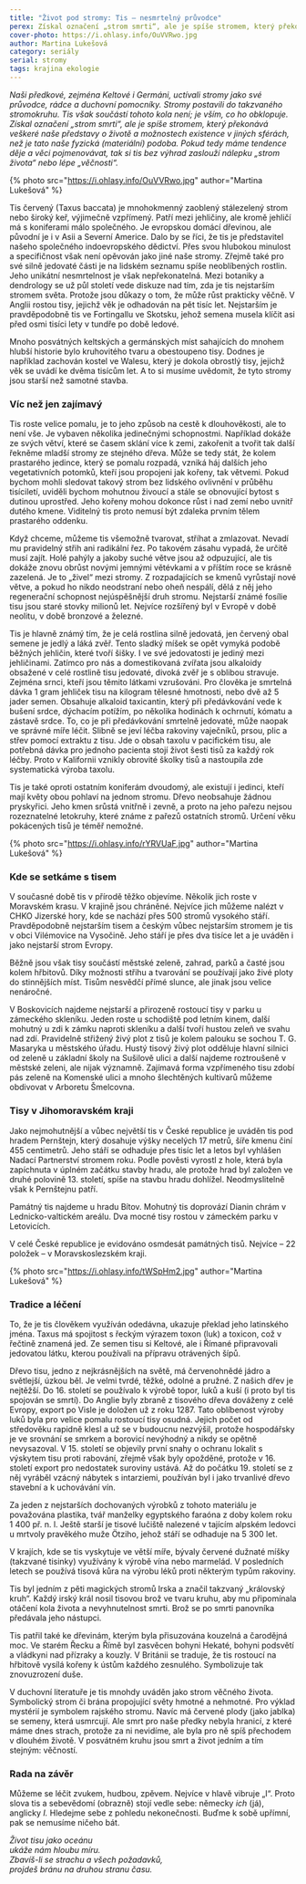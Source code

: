 ```yaml
---
title: "Život pod stromy: Tis – nesmrtelný průvodce"
perex: Získal označení „strom smrti“, ale je spíše stromem, který překonává veškeré naše představy o životě a možnostech existence v jiných sférách, než je tato naše fyzická (materiální) podoba.
cover-photo: https://i.ohlasy.info/OuVVRwo.jpg
author: Martina Lukešová
category: seriály
serial: stromy
tags: krajina ekologie
---
```


*Naši předkové, zejména Keltové i Germáni, uctívali stromy jako své průvodce, rádce a duchovní pomocníky. Stromy postavili do takzvaného stromokruhu. Tis však součástí tohoto kola není; je vším, co ho obklopuje. Získal označení „strom smrti“, ale je spíše stromem, který překonává veškeré naše představy o životě a možnostech existence v jiných sférách, než je tato naše fyzická (materiální) podoba. Pokud tedy máme tendence děje a věci pojmenovávat, tak si tis bez výhrad zaslouží nálepku „strom života“ nebo lépe „věčnosti“.*

{% photo src="https://i.ohlasy.info/OuVVRwo.jpg" author="Martina Lukešová" %}

Tis červený (Taxus baccata) je mnohokmenný zaoblený stálezelený strom nebo široký keř, výjimečně vzpřímený. Patří mezi jehličiny, ale kromě jehličí má s koniferami málo společného. Je evropskou domácí dřevinou, ale původní je i v Asii a Severní Americe. Dalo by se říci, že tis je představitel našeho společného indoevropského dědictví. Přes svou hlubokou minulost a specifičnost však není opěvován jako jiné naše stromy. Zřejmě také pro své silně jedovaté části je na lidském seznamu spíše neoblíbených rostlin. Jeho unikátní nesmrtelnost je však nepřekonatelná. Mezi botaniky a dendrology se už půl století vede diskuze nad tím, zda je tis nejstarším stromem světa. Protože jsou důkazy o tom, že může růst prakticky věčně. V Anglii rostou tisy, jejichž věk je odhadován na pět tisíc let. Nejstarším je pravděpodobně tis ve Fortingallu ve Skotsku, jehož semena musela klíčit asi před osmi tisíci lety v tundře po době ledové.

Mnoho posvátných keltských a germánských míst sahajících do mnohem hlubší historie bylo kruhovitého tvaru a obestoupeno tisy. Dodnes je například zachován kostel ve Walesu, který je dokola obrostlý tisy, jejichž věk se uvádí ke dvěma tisícům let. A to si musíme uvědomit, že tyto stromy jsou starší než samotné stavba.

### Víc než jen zajímavý

Tis roste velice pomalu, je to jeho způsob na cestě k dlouhověkosti, ale to není vše. Je vybaven několika jedinečnými schopnostmi. Například dokáže ze svých větví, které se časem sklání více k zemi, zakořenit a tvořit tak další řekněme mladší stromy ze stejného dřeva. Může se tedy stát, že kolem prastarého jedince, který se pomalu rozpadá, vzniká háj dalších jeho vegetativních potomků, kteří jsou propojeni jak kořeny, tak větvemi. Pokud bychom mohli sledovat takový strom bez lidského ovlivnění v průběhu tisíciletí, uviděli bychom mohutnou živoucí a stále se obnovující bytost s dutinou uprostřed. Jeho kořeny mohou dokonce růst i nad zemí nebo uvnitř dutého kmene. Viditelný tis proto nemusí být zdaleka prvním tělem prastarého oddenku.

Když chceme, můžeme tis všemožně tvarovat, stříhat a zmlazovat. Nevadí mu pravidelný střih ani radikální řez. Po takovém zásahu vypadá, že určitě musí zajít. Holé pahýly a jakoby suché větve jsou až odpuzující, ale tis dokáže znovu obrůst novými jemnými větévkami a v příštím roce se krásně zazelená. Je to „živel“ mezi stromy. Z rozpadajících se kmenů vyrůstají nové větve, a pokud ho nikdo neodstraní nebo oheň nespálí, dělá z něj jeho regenerační schopnost nejúspěšnější druh stromu. Nejstarší známé fosílie tisu jsou staré stovky milionů let. Nejvíce rozšířený byl v Evropě v době neolitu, v době bronzové a železné.

Tis je hlavně známý tím, že je celá rostlina silně jedovatá, jen červený obal semene je jedlý a láká zvěř. Tento sladký míšek se opět vymyká podobě běžných jehličin, které tvoří šišky. I ve své jedovatosti je jediný mezi jehličinami. Zatímco pro nás a domestikovaná zvířata jsou alkaloidy obsažené v celé rostlině tisu jedovaté, divoká zvěř je s oblibou stravuje. Zejména srnci, kteří jsou těmito látkami vzrušováni. Pro člověka je smrtelná dávka 1 gram jehliček tisu na kilogram tělesné hmotnosti, nebo dvě až 5 jader semen. Obsahuje alkaloid taxicantin, který při předávkování vede k bušení srdce, dýchacím potížím, po několika hodinách k ochrnutí, kómatu a zástavě srdce. To, co je při předávkování smrtelně jedovaté, může naopak ve správné míře léčit. Slibně se jeví léčba rakoviny vaječníků, prsou, plic a střev pomocí extraktu z tisu. Jde o obsah taxolu v pacifickém tisu, ale potřebná dávka pro jednoho pacienta stojí život šesti tisů za každý rok léčby. Proto v Kalifornii vznikly obrovité školky tisů a nastoupila zde systematická výroba taxolu.

Tis je také oproti ostatním koniferám dvoudomý, ale existují i jedinci, kteří mají květy obou pohlaví na jednom stromu. Dřevo neobsahuje žádnou pryskyřici. Jeho kmen srůstá vnitřně i zevně, a proto na jeho pařezu nejsou rozeznatelné letokruhy, které známe z pařezů ostatních stromů. Určení věku pokácených tisů je téměř nemožné.

{% photo src="https://i.ohlasy.info/rYRVUaF.jpg" author="Martina Lukešová" %}

### Kde se setkáme s tisem

V současné době tis v přírodě těžko objevíme. Několik jich roste v Moravském krasu. V krajině jsou chráněné. Nejvíce jich můžeme nalézt v CHKO Jizerské hory, kde se nachází přes 500 stromů vysokého stáří. Pravděpodobně nejstarším tisem a českým vůbec nejstarším stromem je tis v obci Vilémovice na Vysočině. Jeho stáří je přes dva tisíce let a je uváděn i jako nejstarší strom Evropy.

Běžně jsou však tisy součástí městské zeleně, zahrad, parků a časté jsou kolem hřbitovů. Díky možnosti střihu a tvarování se používají jako živé ploty do stinnějších míst. Tisům nesvědčí přímé slunce, ale jinak jsou velice nenáročné. 

V Boskovicích najdeme nejstarší a přirozeně rostoucí tisy v parku u zámeckého skleníku. Jeden roste  u schodiště pod letním kinem, další mohutný u zdi k zámku naproti skleníku a další tvoří hustou zeleň ve svahu nad zdí. Pravidelně střižený živý plot z tisů je kolem palouku se sochou T. G. Masaryka u městského úřadu. Hustý tisový živý plot odděluje hlavní silnici od zeleně u základní školy na Sušilově ulici a další najdeme roztroušeně v městské zeleni, ale nijak významně. Zajímavá forma vzpřímeného tisu zdobí pás zeleně na Komenské ulici a mnoho šlechtěných kultivarů můžeme obdivovat v Arboretu Šmelcovna.

### Tisy v Jihomoravském kraji

Jako nejmohutnější a vůbec největší tis v České republice je uváděn tis pod hradem Pernštejn, který dosahuje výšky necelých 17 metrů, šíře kmenu činí 455 centimetrů. Jeho stáří se odhaduje přes tisíc let a letos byl vyhlášen Nadací Partnerství stromem roku. Podle pověsti vyrostl z hole, která byla zapíchnuta v úplném začátku stavby hradu, ale protože hrad byl založen ve druhé polovině 13. století, spíše na stavbu hradu dohlížel. Neodmyslitelně však k Pernštejnu patří.

Památný tis najdeme u hradu Bítov. Mohutný tis doprovází Dianin chrám v Lednicko-valtickém areálu. Dva mocné tisy rostou v zámeckém parku v Letovicích.

V celé České republice je evidováno osmdesát památných tisů. Nejvíce – 22 položek – v Moravskoslezském kraji.

{% photo src="https://i.ohlasy.info/tWSpHm2.jpg" author="Martina Lukešová" %}

### Tradice a léčení

To, že je tis člověkem využíván odedávna, ukazuje překlad jeho latinského jména. Taxus má spojitost s řeckým výrazem toxon (luk) a toxicon, což v řečtině znamená jed. Ze semen tisu si Keltové, ale i Římané připravovali jedovatou látku, kterou používali na přípravu otrávených šípů.

Dřevo tisu, jedno z nejkrásnějších na světě, má červenohnědé jádro a světlejší, úzkou běl. Je velmi tvrdé, těžké, odolné a pružné. Z našich dřev je nejtěžší. Do 16. století se používalo k výrobě topor, luků a kuší (i proto byl tis spojován se smrtí). Do Anglie byly zbraně z tisového dřeva dováženy z celé Evropy, export po Visle je doložen už z roku 1287. Tato oblíbenost výroby luků byla pro velice pomalu rostoucí tisy osudná. Jejich počet od středověku rapidně klesl a už se v budoucnu nezvýšil, protože hospodářsky je ve srovnání se smrkem a borovicí nevýhodný a nikdy se opětně nevysazoval. V 15. století se objevily první snahy o ochranu lokalit s výskytem tisu proti rabování, zřejmě však byly opožděné, protože v 16. století export pro nedostatek suroviny ustává. Až do počátku 19. století se z něj vyráběl vzácný nábytek s intarziemi, používán byl i jako trvanlivé dřevo stavební a k uchovávání vín. 

Za jeden z nejstarších dochovaných výrobků z tohoto materiálu je považována plastika, tvář manželky egyptského faraóna z doby kolem roku 1 400 př. n. l. Ještě starší je tisové lučiště nalezené v tajícím alpském ledovci u mrtvoly pravěkého muže Ötziho, jehož stáří se odhaduje na 5 300 let.

V krajích, kde se tis vyskytuje ve větší míře, bývaly červené dužnaté míšky (takzvané tisinky) využívány k výrobě vína nebo marmelád. V posledních letech se používá tisová kůra na výrobu léků proti některým typům rakoviny.

Tis byl jedním z pěti magických stromů Irska a značil takzvaný „královský kruh“. Každý irský král nosil tisovou brož ve tvaru kruhu, aby mu připomínala otáčení kola života a nevyhnutelnost smrti. Brož se po smrti panovníka předávala jeho nástupci.  

Tis patřil také ke dřevinám, kterým byla přisuzována kouzelná a čarodějná moc. Ve starém Řecku a Římě byl zasvěcen bohyni Hekaté, bohyni podsvětí a vládkyni nad přízraky a kouzly. V Británii se traduje, že tis rostoucí na hřbitově vysílá kořeny k ústům každého zesnulého. Symbolizuje tak znovuzrození duše.

V duchovní literatuře je tis mnohdy uváděn jako strom věčného života. Symbolický strom či brána propojující světy hmotné a nehmotné. Pro výklad mystérií je symbolem rajského stromu. Navíc má červené plody (jako jablka) se semeny, která usmrcují. Ale smrt pro naše předky nebyla hranicí, z které máme dnes strach, protože za ni nevidíme, ale byla pro ně spíš přechodem v dlouhém životě. V posvátném kruhu jsou smrt a život jedním a tím stejným: věčností. 

### Rada na závěr

Můžeme se léčit zvukem, hudbou, zpěvem. Nejvíce v hlavě vibruje „I“. Proto slova tis a sebevědomí (obrazně) stojí vedle sebe: německy *ich* (já), anglicky *I.* Hledejme sebe z pohledu nekonečnosti. Buďme k sobě upřímní, pak se nemusíme ničeho bát.

*Život tisu jako oceánu*  
*ukáže nám hloubu míru.*  
*Zbavíš-li se strachu a všech požadavků,*  
*projdeš bránu na druhou stranu času.*
